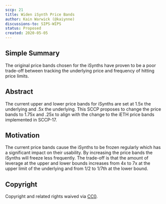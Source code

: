 ```yaml
---
sccp: 21
title: Widen iSynth Price Bands
author: Kain Warwick (@kaiynne)
discussions-to: SIPS-WIPS
status: Proposed
created: 2020-05-05
---
```


## Simple Summary
<!--"If you can't explain it simply, you don't understand it well enough." Provide a simplified and layman-accessible explanation of the SCCP.-->
The original price bands chosen for the iSynths have proven to be a poor trade-off between tracking the underlying price and frequency of hitting price limits.

## Abstract
<!--A short (~200 word) description of the variable change proposed.-->

The current upper and lower price bands for iSynths are set at 1.5x the underlying and .5x the underlying. This SCCP proposes to change the price bands to 1.75x and .25x to align with the change to the iETH price bands implemented in SCCP-17.

## Motivation
<!--The motivation is critical for SCCPs that want to update variables within Synthetix. It should clearly explain why the existing variable is not incentive aligned. SCCP submissions without sufficient motivation may be rejected outright.-->

The current price bands cause the iSynths to be frozen regularly which has a significant impact on their usability. By increasing the price bands the iSynths will freeze less frequently. The trade-off is that the amount of leverage at the upper and lower bounds increases from 4x to 7x at the upper limit of the underlying and from 1/2 to 1/7th at the lower bound.

## Copyright

Copyright and related rights waived via [CC0](https://creativecommons.org/publicdomain/zero/1.0/).
